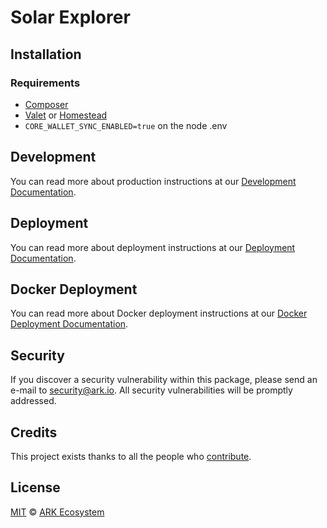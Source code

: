 # Solar Explorer

## Installation

### Requirements

-   [Composer](https://getcomposer.org)
-   [Valet](https://laravel.com/docs/8.x/valet) or [Homestead](https://laravel.com/docs/8.x/homestead)
-   `CORE_WALLET_SYNC_ENABLED=true` on the node .env


## Development

You can read more about production instructions at our [Development Documentation](https://ark.dev/docs/explorer/running-your-own-explorer-for-development).

## Deployment

You can read more about deployment instructions at our [Deployment Documentation](https://ark.dev/docs/explorer/running-your-own-explorer).

## Docker Deployment

You can read more about Docker deployment instructions at our [Docker Deployment Documentation](https://ark.dev/docs/explorer/running-your-own-explorer-with-docker).

## Security

If you discover a security vulnerability within this package, please send an e-mail to security@ark.io. All security vulnerabilities will be promptly addressed.

## Credits

This project exists thanks to all the people who [contribute](../../contributors).

## License

[MIT](LICENSE) © [ARK Ecosystem](https://ark.io)
